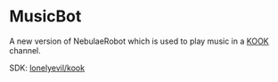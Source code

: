 # MusicBot

A new version of NebulaeRobot which is used to play music in a [KOOK](https://www.kookapp.cn/) channel.

SDK: [lonelyevil/kook](https://github.com/lonelyevil/kook)